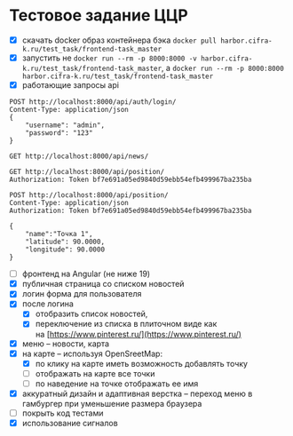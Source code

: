 # Тестовое задание ЦЦР
- [x] скачать docker образ контейнера бэка `docker pull harbor.cifra-k.ru/test_task/frontend-task_master`
- [x] запустить не `docker run --rm -p 8000:8000 -v harbor.cifra-k.ru/test_task/frontend-task_master`, а `docker run --rm -p 8000:8000 harbor.cifra-k.ru/test_task/frontend-task_master`
- [x] работающие запросы api
```http
POST http://localhost:8000/api/auth/login/
Content-Type: application/json
{
	"username": "admin",
	"password": "123"
}

GET http://localhost:8000/api/news/

GET http://localhost:8000/api/position/
Authorization: Token bf7e691a05ed9840d59ebb54efb499967ba235ba

POST http://localhost:8000/api/position/
Content-Type: application/json
Authorization: Token bf7e691a05ed9840d59ebb54efb499967ba235ba

{
	"name":"Точка 1",
	"latitude": 90.0000,
	"longitude": 90.0000
}
```
- [ ] фронтенд на Angular (не ниже 19)
- [x] публичная страница со списком новостей
- [x] логин форма для пользователя
- [x] после логина
    - [x] отобразить список новостей,
    - [x] переключение из списка в плиточном виде как на [https://www.pinterest.ru/](https://www.pinterest.ru/)
- [x] меню – новости, карта
- [x] на карте – используя OpenSreetMap:
    - [x] по клику на карте иметь возможность добавлять точку
    - [ ] отображать на карте все точки
    - [ ] по наведение на точке отображать ее имя
- [x] аккуратный дизайн и адаптивная верстка – переход меню в гамбургер при уменьшение размера браузера
- [ ] покрыть код тестами
- [x] использование сигналов
